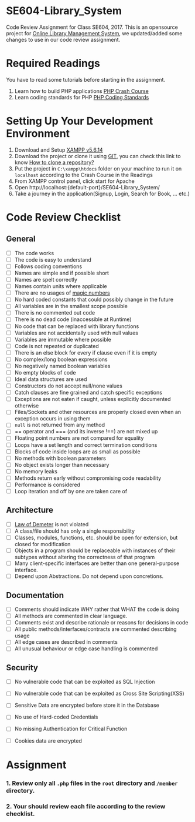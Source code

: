 # SE604-Library_System
Code Review Assignment for Class SE604, 2017.
This is an opensource project for [Online Library Management System](https://github.com/keya26/library), we updated/added some changes to use in our code review assignment.

# Required Readings
You have to read some tutorials before starting in the assignment.
  1. Learn how to build PHP applications [PHP Crash Course](http://www.makeuseof.com/tag/learn-build-php-crash-course/)
  2. Learn coding standards for PHP [PHP Coding Standards](http://flowframework.readthedocs.io/en/stable/TheDefinitiveGuide/PartV/CodingGuideLines/PHP.html)

# Setting Up Your Development Environment
  1. Download and Setup [XAMPP v5.6.14](https://sourceforge.net/projects/xampp/files/XAMPP%20Windows/5.6.14/xampp-win32-5.6.14-3-VC11-installer.exe/download)
  2. Download the project or clone it using [GIT](https://git-scm.com/), you can check this link to know [How to clone a repository?](https://help.github.com/articles/cloning-a-repository/)
  3. Put the project in `C:\xampp\htdocs` folder on your machine to run it on `localhost` according to the Crash Course in the Readings
  4.  From XAMPP control panel, click start for Apache
  5. Open http://localhost:{default-port}/SE604-Library_System/
  6. Take a journey in the application(Signup, Login, Search for Book, ... etc.)

# Code Review Checklist

## General
  - [ ] The code works
  - [ ] The code is easy to understand
  - [ ] Follows coding conventions
  - [ ] Names are simple and if possible short
  - [ ] Names are spelt correctly
  - [ ] Names contain units where applicable
  - [ ] There are no usages of [magic numbers](http://c2.com/cgi/wiki?MagicNumber)
  - [ ] No hard coded constants that could possibly change in the future
  - [ ] All variables are in the smallest scope possible
  - [ ] There is no commented out code
  - [ ] There is no dead code (inaccessible at Runtime)
  - [ ] No code that can be replaced with library functions
  - [ ] Variables are not accidentally used with null values
  - [ ] Variables are immutable where possible
  - [ ] Code is not repeated or duplicated
  - [ ] There is an else block for every if clause even if it is empty
  - [ ] No complex/long boolean expressions
  - [ ] No negatively named boolean variables
  - [ ] No empty blocks of code
  - [ ] Ideal data structures are used
  - [ ] Constructors do not accept null/none values
  - [ ] Catch clauses are fine grained and catch specific exceptions
  - [ ] Exceptions are not eaten if caught, unless explicitly documented otherwise
  - [ ] Files/Sockets and other resources are properly closed even when an exception occurs in using them
  - [ ] `null` is not returned from any method
  - [ ] == operator and === (and its inverse !==) are not mixed up
  - [ ] Floating point numbers are not compared for equality
  - [ ] Loops have a set length and correct termination conditions
  - [ ] Blocks of code inside loops are as small as possible
  - [ ] No methods with boolean parameters
  - [ ] No object exists longer than necessary
  - [ ] No memory leaks
  - [ ] Methods return early without compromising code readability
  - [ ] Performance is considered
  - [ ] Loop iteration and off by one are taken care of

## Architecture
  - [ ] [Law of Demeter](http://c2.com/cgi/wiki/LawOfDemeter?LawOfDemeter) is not violated
  - [ ] A class/file should has only a single responsibility
  - [ ] Classes, modules, functions, etc. should be open for extension, but closed for modification
  - [ ] Objects in a program should be replaceable with instances of their subtypes without altering the correctness of that program
  - [ ] Many client-specific interfaces are better than one general-purpose interface.
  - [ ] Depend upon Abstractions. Do not depend upon concretions.
  
## Documentation
  - [ ] Comments should indicate WHY rather that WHAT the code is doing
  - [ ] All methods are commented in clear language.
  - [ ] Comments exist and describe rationale or reasons for decisions in code
  - [ ] All public methods/interfaces/contracts are commented describing usage
  - [ ] All edge cases are described in comments
  - [ ] All unusual behaviour or edge case handling is commented

## Security
  - [ ] No vulnerable code that can be exploited as SQL Injection
  - [ ] No vulnerable code that can be exploited as Cross Site Scripting(XSS)
  - [ ] Sensitive Data are encrypted before store it in the Database
  - [ ] No use of Hard-coded Credentials
  - [ ] No missing Authentication for Critical Function
  - [ ] Cookies data are encrypted


# Assignment
### 1. Review only all `.php` files in the `root` directory and `/member` directory.
### 2. Your should review each file according to the review checklist.
